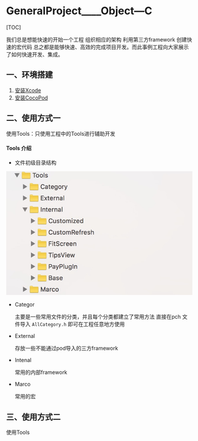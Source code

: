 # GeneralProject____Object—C

[TOC]

我们总是想能快速的开始一个工程 组织相应的架构 利用第三方framework 创建快速的宏代码 总之都是能够快速、高效的完成项目开发。而此事例工程向大家展示了如何快速开发、集成。

## 一、环境搭建
1. [安装Xcode](https://developer.apple.com/xcode/) 
2. [安装CocoPod](https://cocoapods.org)


## 二、使用方式一
使用Tools：只使用工程中的Tools进行辅助开发
#### Tools 介绍
* 文件初级目录结构

![](https://github.com/echolife/ImageSource/blob/master/59682968-05B5-409A-ABBF-0DF7240C1B2C.png?raw=true)

* Categor

	主要是一些常用文件的分类，并且每个分类都建立了常用方法 直接在pch 文件导入 `AllCategory.h` 即可在工程任意地方使用

* External

	存放一些不能通过pod导入的三方framework

* Intenal

	常用的内部framework

* Marco

	常用的宏



## 三、使用方式二 
使用Tools
